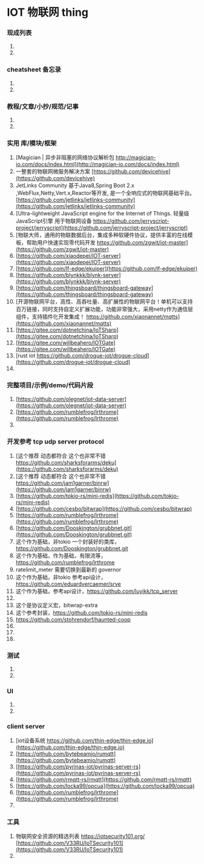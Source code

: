 # IOT 物联网 thing

### 现成列表

1.
1.

### cheatsheet 备忘录

1.
1.

### 教程/文章/小抄/规范/记事

1.
1.

### 实用 库/模块/框架

1. [Magician | 异步非阻塞的网络协议解析包 http://magician-io.com/docs/index.html](http://magician-io.com/docs/index.html)
2. 一整套的物联网微服务解决方案
   [https://github.com/devicehive](https://github.com/devicehive)
3. JetLinks Community 基于Java8,Spring Boot 2.x ,WebFlux,Netty,Vert.x,Reactor等开发, 是一个全响应式的物联网基础平台。
   [https://github.com/jetlinks/jetlinks-community](https://github.com/jetlinks/jetlinks-community)
4. [Ultra-lightweight JavaScript engine for the Internet of Things. 轻量级JavaScript引擎 用于物联网设备 https://github.com/jerryscript-project/jerryscript](https://github.com/jerryscript-project/jerryscript)
5. [物联大师，通用的物联数据后台，集成多种软硬件协议，提供丰富的在线模板，帮助用户快速实现零代码开发 https://github.com/zgwit/iot-master](https://github.com/zgwit/iot-master)
6. [https://github.com/xiaodepei/IOT-server](https://github.com/xiaodepei/IOT-server)
7. [https://github.com/lf-edge/ekuiper](https://github.com/lf-edge/ekuiper)
8. [https://github.com/blynkkk/blynk-server](https://github.com/blynkkk/blynk-server)
9. [https://github.com/thingsboard/thingsboard-gateway](https://github.com/thingsboard/thingsboard-gateway)
10. [开源物联网平台，高性、高吞吐量、高扩展性的物联网平台！单机可以支持百万链接，同时支持自定义扩展功能，功能非常强大，采用netty作为通信层组件，支持插件化开发集成！ https://github.com/xiaonannet/mqtts](https://github.com/xiaonannet/mqtts)
11. [https://gitee.com/dotnetchina/IoTSharp](https://gitee.com/dotnetchina/IoTSharp)
12. [https://gitee.com/willbeahero/IOTGate](https://gitee.com/willbeahero/IOTGate)
13. [rust iot https://github.com/drogue-iot/drogue-cloud](https://github.com/drogue-iot/drogue-cloud)
14. 

### 完整项目/示例/demo/代码片段

1. [https://github.com/olegnet/iot-data-server](https://github.com/olegnet/iot-data-server)
2. [https://github.com/rumblefrog/lrthrome](https://github.com/rumblefrog/lrthrome)
3. 

### 开发参考 tcp udp server protocol

1. [这个推荐 动态都符合 这个也非常不错 https://github.com/sharksforarms/deku](https://github.com/sharksforarms/deku)
1. [这个推荐 动态都符合 这个也非常不错 https://github.com/jam1garner/binrw](https://github.com/jam1garner/binrw)
1. [https://github.com/tokio-rs/mini-redis](https://github.com/tokio-rs/mini-redis)
2. [https://github.com/cesbo/bitwrap](https://github.com/cesbo/bitwrap)
3. [https://github.com/rumblefrog/lrthrome](https://github.com/rumblefrog/lrthrome)
4. [https://github.com/Dooskington/grubbnet.git](https://github.com/Dooskington/grubbnet.git)
5. 这个作为基础，非tokio 一个封装好的类库，https://github.com/Dooskington/grubbnet.git
6. 这个作为基础，作为基础，有限流等，https://github.com/rumblefrog/lrthrome
7. ratelimit_meter 需要切换到最新的 governor
8. 这个作为基础，非tokio 参考api设计，https://github.com/eduardvercaemer/srve
9. 这个作为基础，参考api设计，https://github.com/luyikk/tcp_server
10. 
11. 这个是协议定义宏，bitwrap-extra
12. 这个参考封装，https://github.com/tokio-rs/mini-redis
13. https://github.com/stohrendorf/haunted-coop
14. 
15. 
16. 

### 测试

1.
1.

### UI

1.
1.

### client server

1. [iot设备系统 https://github.com/thin-edge/thin-edge.io](https://github.com/thin-edge/thin-edge.io)
2. [https://github.com/bytebeamio/rumqtt](https://github.com/bytebeamio/rumqtt)
3. [https://github.com/pyrinas-iot/pyrinas-server-rs](https://github.com/pyrinas-iot/pyrinas-server-rs)
4. [https://github.com/rmqtt-rs/rmqtt](https://github.com/rmqtt-rs/rmqtt)
5. [https://github.com/locka99/opcua](https://github.com/locka99/opcua)
6. [https://github.com/rumblefrog/lrthrome](https://github.com/rumblefrog/lrthrome)
7. 

### 工具

1. 物联网安全资源的精选列表 https://iotsecurity101.org/
   [https://github.com/V33RU/IoTSecurity101](https://github.com/V33RU/IoTSecurity101)
1. 
